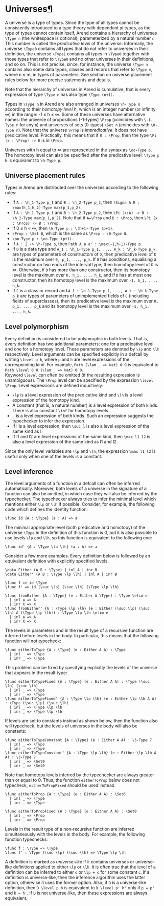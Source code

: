 <h1 id="universes">Universes<a class="headerlink" href="#universes" title="Permanent link">&para;</a></h1>

A universe is a type of types. Since the type of all types cannot be consistently introduced to a type theory
with dependent pi types, as the type of types cannot contain itself, Arend contains a hierarchy of universes 
`\Type n` (the whitespace is optional), parameterized by a natural number `n`. This number is called the 
_predicative level_ of the universe. Informally, the universe `\Type0` contains all types that do not refer to universes
in their definition, the universe `\Type1` contains all types in `\Type0` together with those types that
refer to `\Type0` and no other universes in their definitions, and so on. This is not precise, since, for instance, 
the universe `\Type n` contains
also some data types, classes and records that refer to `\Type m`, where n ≤ m, in types of parameters.
See section on universe placement rules below for more precise statements and details.  
 
Note that the hierarchy of 
universes in Arend is cumulative, that is every expression of type `\Type n` has also type `\Type (n+1)`. 

Types in `\Type n` in Arend are also arranged in universes `\h-Type n` according to their _homotopy level_ h,
which is an integer number (or infinity ∞) in the range: -1 ≤ h ≤ ∞. 
Some of these universes have alternative names: the universe of propositions (-1-types) `\Prop` 
(coincides with `\-1-Type n` for any `n`) and universes of sets (0-types) `\Set n` (coincides with `\0-Type n`). 
Note that the universe `\Prop` is _impredicative_: it does not have predicative level. Practically, this means that
if `B : \Prop`, then the type `\Pi (x : \Prop) -> B` is in `\Prop`. 

Universes with h equal to ∞ are represented in the syntax as `\oo-Type p`. The homotopy level can also be 
specified after the predicative level: `\Type p h` is equivalent to `\h-Type p`.   

## Universe placement rules

Types in Arend are distributed over the universes according to the following rules:

* If `A : \h_1-Type p_1` and `B : \h_2-Type p_2`, then `\Sigma A B : \max(h_1,h_2)-Type max(p_1,p_2)`.
* If `A : \h_1-Type p_1` and `B : \h_2-Type p_2`, then `\Pi (x:A) -> B : \h_2-Type max(p_1,p_2)`. Note that
if `A=\Prop` and `B : \Prop`, then `\Pi (x : \Prop) -> B : \Prop`.
* If 0 ≤ h < ∞, then `\h-Type p : \(h+1)-Type (p+1)`.
* `\Prop : \Set 0`, which is the same as `\Prop : \0-Type 0`.
* `\oo-Type p : \oo-Type (p+1)`.
* If `A : I -> \h-Type p`, then `Path A a a' : \max(-1,h-1)-Type p`.
* If `D` is a data type and `A_1 : \h_1-Type p_1, ..., A_k : \h_k-Type p_k` are types of parameters
of constructors of `D`, then predicative level of `D` is the maximum over `0, p_1, ..., p_k`. If `D`
has conditions, equalising a constructor on two ends of the interval type, then homotopy level of 
`D` is ∞. Otherwise, if `D` has more than one constructor, then its homotopy level is
the maximum over `0, h_1, ..., h_k`, and if `D` has at most one constructor, then its homotopy level
is the maximum over `-1, h_1, ..., h_k`.
* If `C` is a class or record and `A_1 : \h_1-Type p_1, ..., A_k : \h_k-Type p_k` are types of parameters
of unimplemented fields of `C` (including fields of superclasses), then its predicative level is the maximum 
over `0, p_1, ..., p_k` and its homotopy level is the maximum over `-1, h_1, ..., h_k`.       

## Level polymorphism

Every definition is considered to be polymorphic in both levels.
That is, every definition has two additional parameters: one for a predicative level and one for a homotopy level.
These parameters are denoted by `\lp` and `\lh` respectively.
Level arguments can be specified explicitly in a defcall by writing `\level p h`, where `p` and `h` are
level expressions of the corresponding kind. For example, `Path (\lam _ => Nat) 0 0` is equivalent to
`Path \level 0 0 (\lam _ => Nat) 0 0`.  
Keyword `\level` can often be omitted (if the resulting expression is unambiguous).
The `\Prop` level can be specified by the expression `\level \Prop`.
Level expressions are defined inductively:

* `\lp` is a level expression of the predicative kind and `\lh` is a level expression of the homotopy kind.
* A constant (that is, a natural number) is a level expression of both kinds. There is also constant `\inf` for homotopy levels.
* `_` is a level expression of both kinds. Such an expression suggests the typechecker to infer the expression.
* If l is a level expression, then `\suc l` is also a level expression of the same kind as l.
* If l1 and l2 are level expressions of the same kind, then `\max l1 l2` is also a level expression of the same kind as l1 and l2.

Since the only level variables are `\lp` and `\lh`, the expression `\max l1 l2` is useful only when one of the levels is a constant.

## Level inference

The level arguments of a function in a defcall can often be inferred automatically.
Moreover, both levels of a universe in the signature of a function can also be omitted, in which case they
will also be inferred by the typechecker.
The typechecker always tries to infer the minimal level which mentions either `\lp` or `\lh` if possible.
Consider, for example, the following code which defines the identity function:

```arend
\func id {A : \Type} (a : A) => a
```

The minimal appropriate level (both predicative and homotopy) of the universe `\Type` in the definition of this function is 0,
but it is also possible to use levels `\lp` and `\lh`, so this function is equivalent to the following one:

```arend
\func id' {A : \Type \lp \lh} (a : A) => a
```

Consider a few more examples.
Every definition below is followed by an equivalent definition with explicitly specified levels.

```arend
\data Either (A B : \Type) | inl A | inr B
\data Either' (A B : \Type \lp \lh) | inl A | inr B

\func f => id \Type
\func f' => id (\suc \lp) (\suc \lh) (\Type \lp \lh)

\func fromEither {A : \Type} (e : Either A \Type) : \Type \elim e
  | inl a => A
  | inr X => X
\func fromEither' {A : \Type \lp \lh} (e : Either (\suc \lp) (\suc \lh) A (\Type \lp \lh)) : \Type \lp \lh \elim e
  | inl a => A
  | inr X => X
```

The levels in parameters and in the result type of a recursive function are inferred before levels in the body.
In particular, this means that the following function will not typecheck:

```arend
\func eitherToType {A : \Type} (e : Either A A) : \Type
  | inl _ => \Type
  | inr _ => \Type
```

This problem can be fixed by specifying explicitly the levels of the universe that appears 
in the result type:

```arend
\func eitherToTypeFixed {A : \Type} (e : Either A A) : \Type (\suc \lp) (\suc \lh)
  | inl _ => \Type
  | inr _ => \Type
\func eitherToTypeFixed' {A : \Type \lp \lh} (e : Either \lp \lh A A) : \Type (\suc \lp) (\suc \lh)
  | inl _ => \Type \lp \lh
  | inr _ => \Type \lp \lh
```

If levels are set to constants instead as shown below, then the function also will typecheck,
but the levels of universes in the body will also be constants:

```arend
\func eitherToTypeConstant {A : \Type} (e : Either A A) : \3-Type 7
  | inl _ => \Type
  | inr _ => \Type
\func eitherToTypeConstant' {A : \Type \lp \lh} (e : Either \lp \lh A A) : \3-Type 7
  | inl _ => \Set0
  | inr _ => \Set0
```

Note that homotopy levels inferred by the typechecker are always greater than or equal to 0.
Thus, the function `eitherToProp` below does not typecheck, `eitherToPropFixed` should be
used instead:

```arend
\func eitherToProp {A : \Type} (e : Either A A) : \Set0
  | inl _ => \Type
  | inr _ => \Type

\func eitherToPropFixed {A : \Type} (e : Either A A) : \Set0
  | inl _ => \Prop
  | inr _ => \Prop
```

Levels in the result type of a non-recursive function are inferred simultaneously with the
levels in the body.
For example, the following function typechecks:

```arend
\func f : \Type => \Type
\func f' : \Type (\suc \lp) (\suc \lh) => \Type \lp \lh
```

A definition is marked as _universe-like_ if it contains universes or universe-like definitions applied to either `\lp` or `\lh`.
It is often true that the level of a definition can be inferred to either `c` or `\lp + c` for some constant `c`.
If a definition is universe-like, then the inference algorithm uses the latter option, otherwise it uses the former option.
Also, if `D` is a universe-like definition, then `D \level p h` is equivalent to `D \level p' h'` only if `p = p'` and `h = h'`.
If `D` is not universe-like, then these expressions are always equivalent.
